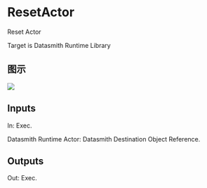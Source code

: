 # ResetActor

Reset Actor

Target is Datasmith Runtime Library

## 图示

![]($-20221218-18405748.png)

## Inputs

In: Exec.

Datasmith Runtime Actor: Datasmith Destination Object Reference.  

## Outputs

Out: Exec.

